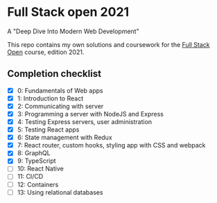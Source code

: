 # Full Stack open 2021

A "Deep Dive Into Modern Web Development"

This repo contains my own solutions and coursework for the
[Full Stack Open](https://fullstackopen.com/en/) course, edition 2021.

## Completion checklist

- [x] 0: Fundamentals of Web apps
- [x] 1: Introduction to React
- [x] 2: Communicating with server
- [x] 3: Programming a server with NodeJS and Express
- [x] 4: Testing Express servers, user administration
- [x] 5: Testing React apps
- [x] 6: State management with Redux
- [x] 7: React router, custom hooks, styling app with CSS and webpack
- [x] 8: GraphQL
- [x] 9: TypeScript
- [ ] 10: React Native
- [ ] 11: CI/CD
- [ ] 12: Containers
- [ ] 13: Using relational databases
